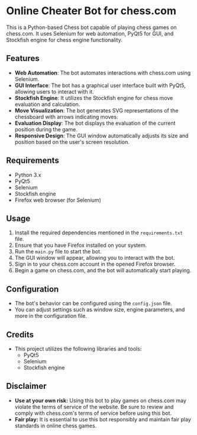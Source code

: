 # Online Cheater Bot for chess.com 
   
This is a Python-based Chess bot capable of playing chess games on chess.com. It uses Selenium for web automation, PyQt5 for GUI, and Stockfish engine for chess engine functionality.  
        
## Features    
 
- **Web Automation**: The bot automates interactions with chess.com using Selenium.
- **GUI Interface**: The bot has a graphical user interface built with PyQt5, allowing users to interact with it.
- **Stockfish Engine**: It utilizes the Stockfish engine for chess move evaluation and calculation.
- **Move Visualization**: The bot generates SVG representations of the chessboard with arrows indicating moves.
- **Evaluation Display**: The bot displays the evaluation of the current position during the game.
- **Responsive Design**: The GUI window automatically adjusts its size and position based on the user's screen resolution.

## Requirements

- Python 3.x
- PyQt5
- Selenium
- Stockfish engine
- Firefox web browser (for Selenium)

## Usage

1. Install the required dependencies mentioned in the `requirements.txt` file.
2. Ensure that you have Firefox installed on your system.
3. Run the `main.py` file to start the bot.
4. The GUI window will appear, allowing you to interact with the bot.
5. Sign in to your chess.com account in the opened Firefox browser.
6. Begin a game on chess.com, and the bot will automatically start playing.

## Configuration
 
- The bot's behavior can be configured using the `config.json` file.
- You can adjust settings such as window size, engine parameters, and more in the configuration file.

## Credits

- This project utilizes the following libraries and tools:
  - PyQt5
  - Selenium
  - Stockfish engine

## Disclaimer

- **Use at your own risk:** Using this bot to play games on chess.com may violate the terms of service of the website. Be sure to review and comply with chess.com's terms of service before using this bot.
- **Fair play:** It is essential to use this bot responsibly and maintain fair play standards in online chess games.
